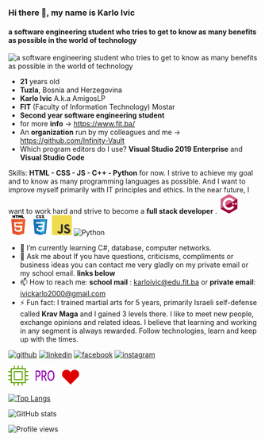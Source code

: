 ### Hi there 👋, my name is Karlo Ivic
#### a software engineering student who tries to get to know as many benefits as possible in the world of technology
![a software engineering student who tries to get to know as many benefits as possible in the world of technology](https://i.imgur.com/UI5vrbG.png)

- **21** years old
- **Tuzla**, Bosnia and Herzegovina
- **Karlo Ivic** A.k.a AmigosLP
- **FIT** (Faculty of Information Technology) Mostar 
- **Second year software engineering student**
- for more **info** -> https://www.fit.ba/
-  An **organization** run by my colleagues and me -> https://github.com/Infinity-Vault
- Which program editors do I use? **Visual Studio 2019 Enterprise** and **Visual Studio Code** 

Skills:  **HTML - CSS - JS - C++ - Python** for now. I strive to achieve my goal and to know as many programming languages as possible. And I want to improve myself primarily with IT principles and ethics. In the near future, I want to work hard and strive to become a **full stack developer** . <img src="https://raw.githubusercontent.com/devicons/devicon/d00d0969292a6569d45b06d3f350f463a0107b0d/icons/cplusplus/cplusplus-original.svg" width=40px height=40px alt="C++"> <img src="https://raw.githubusercontent.com/github/explore/80688e429a7d4ef2fca1e82350fe8e3517d3494d/topics/html/html.png" width=40px height=40px alt="HTML"> <img src="https://raw.githubusercontent.com/github/explore/80688e429a7d4ef2fca1e82350fe8e3517d3494d/topics/css/css.png" width=40px height=40px alt="CSS"> <img src="https://raw.githubusercontent.com/github/explore/80688e429a7d4ef2fca1e82350fe8e3517d3494d/topics/javascript/javascript.png" width=40px height=40px alt="JavaScript"> <img src="https://img2.wallspic.com/previews/0/0/3/3/6/163300/163300-python-programming_language-standing-icon-java-x750.jpg" width=50px height=40px alt="Python">

- 🌱 I’m currently learning C#, database, computer networks. 
- 💬 Ask me about If you have questions, criticisms, compliments or business ideas you can contact me very gladly on my private email or my school email.       **links below** 
- 📫 How to reach me: **school mail** : karloivic@edu.fit.ba or **private email**: ivickarlo2000@gmail.com  
- ⚡ Fun fact: I trained martial arts for 5 years, primarily Israeli self-defense called **Krav Maga** and I gained 3 levels there. I like to meet new people, exchange opinions and related ideas. I believe that learning and working in any segment is always rewarded. Follow technologies, learn and keep up with the times. 


[<img src='https://cdn.jsdelivr.net/npm/simple-icons@3.0.1/icons/github.svg' alt='github' height='40'>](https://github.com/AmigosLP)  [<img src='https://cdn.jsdelivr.net/npm/simple-icons@3.0.1/icons/linkedin.svg' alt='linkedin' height='40'>](https://www.linkedin.com/in/karlo-ivic-93278b205/)  [<img src='https://cdn.jsdelivr.net/npm/simple-icons@3.0.1/icons/facebook.svg' alt='facebook' height='40'>](https://www.facebook.com/karlo.ivic.3)  [<img src='https://cdn.jsdelivr.net/npm/simple-icons@3.0.1/icons/instagram.svg' alt='instagram' height='40'>](https://www.instagram.com/karlo_i18/)  

<a href='https://docs.github.com/en/developers'><img src='https://raw.githubusercontent.com/acervenky/animated-github-badges/master/assets/devbadge.gif' width='40' height='40'></a> <a href='https://github.com/pricing'><img src='https://raw.githubusercontent.com/acervenky/animated-github-badges/master/assets/pro.gif' width='40' height='40'></a> <a href='https://docs.github.com/en/github/supporting-the-open-source-community-with-github-sponsors'><img src='https://raw.githubusercontent.com/acervenky/animated-github-badges/master/assets/sponsorbadge.gif' width='35' height='35'></a> 

[![Top Langs](https://github-readme-stats.vercel.app/api/top-langs/?username=AmigosLP)](https://github.com/anuraghazra/github-readme-stats)

![GitHub stats](https://github-readme-stats.vercel.app/api?username=AmigosLP&show_icons=true)  

![Profile views](https://gpvc.arturio.dev/AmigosLP)  
